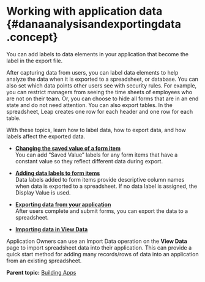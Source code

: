 # Working with application data {#danaanalysisandexportingdata .concept}

You can add labels to data elements in your application that become the label in the export file.

After capturing data from users, you can label data elements to help analyze the data when it is exported to a spreadsheet, or database. You can also set which data points other users see with security rules. For example, you can restrict managers from seeing the time sheets of employees who are not on their team. Or, you can choose to hide all forms that are in an end state and do not need attention. You can also export tables. In the spreadsheet, Leap creates one row for each header and one row for each table.

With these topics, learn how to label data, how to export data, and how labels affect the exported data.

-   **[Changing the saved value of a form item](da_labeling_saved_values_in_forms.md)**  
You can add “Saved Value” labels for any form items that have a constant value so they reflect different data during export.
-   **[Adding data labels to form items](da_labeling_fields_in_a_form.md)**  
Data labels added to form items provide descriptive column names when data is exported to a spreadsheet. If no data label is assigned, the Display Value is used.
-   **[Exporting data from your application](da_exporting_data_from_your_application.md)**  
After users complete and submit forms, you can export the data to a spreadsheet.

- **[Importing data in View Data](cr_import_data_in_view_responses.md)**  

Application Owners can use an Import Data operation on the **View Data** page to import spreadsheet data into their application. This can provide a quick start method for adding many records/rows of data into an application from an existing spreadsheet.

**Parent topic:** [Building Apps](cr_creating_and_managing_toc.md)

